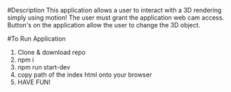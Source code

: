
#Description
This application allows a user to interact with a 3D rendering simply using motion! The user must grant the application web cam access. Button's on the application allow the user to change the 3D object.

#To Run Application 
1. Clone & download repo
2. npm i
3. npm run start-dev
4. copy path of the index html onto your browser
5. HAVE FUN!
